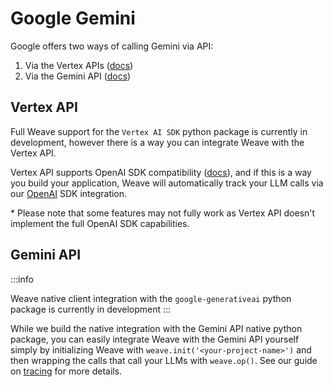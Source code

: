 # Google Gemini

Google offers two ways of calling Gemini via API:

1. Via the Vertex APIs ([docs](https://cloud.google.com/vertexai/docs))
2. Via the Gemini API ([docs](https://ai.google.dev/gemini-api/docs/quickstart?lang=python))

## Vertex API

Full Weave support for the `Vertex AI SDK` python package is currently in development, however there is a way you can integrate Weave with the Vertex API. 

Vertex API supports OpenAI SDK compatibility ([docs](https://cloud.google.com/vertex-ai/generative-ai/docs/multimodal/call-gemini-using-openai-library)), and if this is a way you build your application, Weave will automatically track your LLM calls via our [OpenAI](/guides/integrations/openai) SDK integration.

\* Please note that some features may not fully work as Vertex API doesn't implement the full OpenAI SDK capabilities.

## Gemini API

:::info

Weave native client integration with the `google-generativeai` python package is currently in development
:::

While we build the native integration with the Gemini API native python package, you can easily integrate Weave with the Gemini API yourself simply by initializing Weave with `weave.init('<your-project-name>')` and then wrapping the calls that call your LLMs with `weave.op()`. See our guide on [tracing](/guides/tracking/tracing) for more details.
